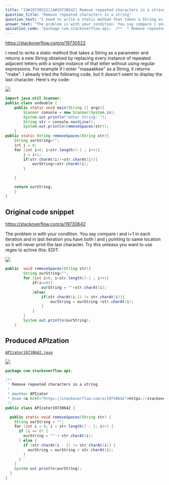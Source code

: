 ```yaml
---
title: "[Q#19730522][A#19730642] Remove repeated characters in a string"
question_title: "Remove repeated characters in a string"
question_text: "I need to write a static method that takes a String as a parameter and returns a new String obtained by replacing every instance of repeated adjacent letters with a single instance of that letter without using regular expressions. For example if I enter \"maaaakkee\" as a String, it returns \"make\". I already tried the following code, but it doesn't seem to display the last character. Here's my code:"
answer_text: "The problem is with your condition. You say compare i and i+1 in each iteration and in last iteration you have both i and j pointing to same location so it will never print the last character. Try this unleass you want to use regex to achive this: EDIT:"
apization_code: "package com.stackoverflow.api;  /**  * Remove repeated characters in a string  *  * @author APIzator  * @see <a href=\"https://stackoverflow.com/a/19730642\">https://stackoverflow.com/a/19730642</a>  */ public class APIzator19730642 {    public static void removeSpaces(String str) {     String ourString = \"\";     for (int i = 0; i < str.length() - 1; i++) {       if (i == 0) {         ourString = \"\" + str.charAt(i);       } else {         if (str.charAt(i - 1) != str.charAt(i)) {           ourString = ourString + str.charAt(i);         }       }     }     System.out.println(ourString);   } }"
---
```


https://stackoverflow.com/q/19730522

I need to write a static method that takes a String as a parameter and returns a new String obtained by replacing every instance of repeated adjacent letters with a single instance of that letter without using regular expressions. For example if I enter &quot;maaaakkee&quot; as a String, it returns &quot;make&quot;.
I already tried the following code, but it doesn&#x27;t seem to display the last character.
Here&#x27;s my code:


<div class="code-logo"><img src="/stackoverflow.png" /></div>

```java
import java.util.Scanner;
public class undouble {
    public static void main(String [] args){
        Scanner console = new Scanner(System.in);
        System.out.println("enter String: ");
        String str = console.nextLine();
        System.out.println(removeSpaces(str));
    }
public static String removeSpaces(String str){
    String ourString="";
    int j = 0;
    for (int i=0; i<str.length()-1 ; i++){
        j = i+1;
        if(str.charAt(i)!=str.charAt(j)){
            ourString+=str.charAt(i);
        }

    }

    return ourString;
    }
}
```


## Original code snippet

https://stackoverflow.com/a/19730642

The problem is with your condition. You say compare i and i+1 in each iteration and in last iteration you have both i and j pointing to same location so it will never print the last character. Try this unleass you want to use regex to achive this:
EDIT:

<div class="code-logo"><img src="/stackoverflow.png" /></div>

```java
public  void removeSpaces(String str){
        String ourString="";
        for (int i=0; i<str.length()-1 ; i++){
            if(i==0){
                ourString = ""+str.charAt(i);
            }else{
                if(str.charAt(i-1) != str.charAt(i)){
                    ourString = ourString +str.charAt(i);
                }
            }           
        }
        System.out.println(ourString);
    }
```

## Produced APIzation

[`APIzator19730642.java`](https://github.com/pasqualesalza/apization-temp/raw/main/data/search/APIzator19730642.java)

<div class="code-logo"><img src="/apizator.png" /></div>

```java
package com.stackoverflow.api;

/**
 * Remove repeated characters in a string
 *
 * @author APIzator
 * @see <a href="https://stackoverflow.com/a/19730642">https://stackoverflow.com/a/19730642</a>
 */
public class APIzator19730642 {

  public static void removeSpaces(String str) {
    String ourString = "";
    for (int i = 0; i < str.length() - 1; i++) {
      if (i == 0) {
        ourString = "" + str.charAt(i);
      } else {
        if (str.charAt(i - 1) != str.charAt(i)) {
          ourString = ourString + str.charAt(i);
        }
      }
    }
    System.out.println(ourString);
  }
}

```